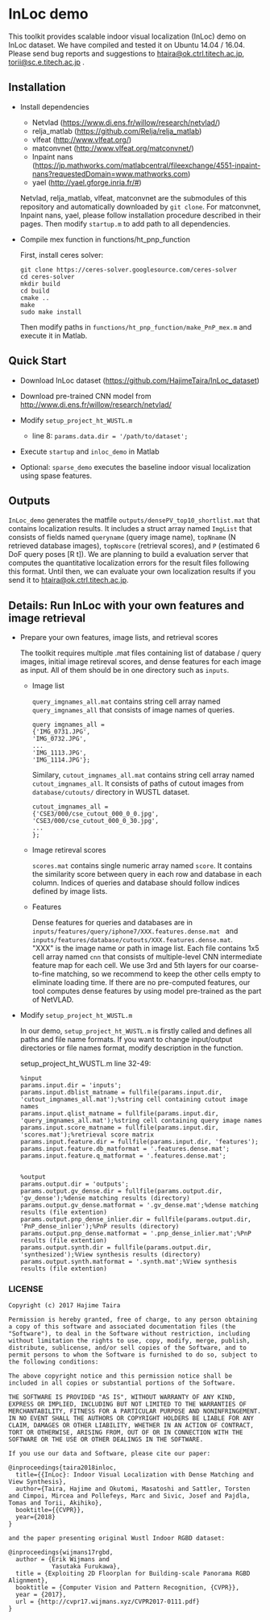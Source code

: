 # InLoc demo

This toolkit provides scalable indoor visual localization (InLoc) demo on InLoc dataset. We have compiled and tested it on Ubuntu 14.04 / 16.04. 
Please send bug reports and suggestions to <htaira@ok.ctrl.titech.ac.jp>, <torii@sc.e.titech.ac.jp> . 

## Installation

* Install dependencies

    * Netvlad (<https://www.di.ens.fr/willow/research/netvlad/>)
    * relja_matlab (<https://github.com/Relja/relja_matlab>)
    * vlfeat (<http://www.vlfeat.org/>)
    * matconvnet (<http://www.vlfeat.org/matconvnet/>)
    * Inpaint nans (<https://jp.mathworks.com/matlabcentral/fileexchange/4551-inpaint-nans?requestedDomain=www.mathworks.com>)
    * yael (<http://yael.gforge.inria.fr/#>)

    Netvlad, relja_matlab, vlfeat, matconvnet are the submodules of this repository and automatically downloaded by `` git clone ``. 
    For matconvnet, Inpaint nans, yael, please follow installation procedure described in their pages. 
    Then modify `` startup.m `` to add path to all dependencies. 

* Compile mex function in functions/ht_pnp_function
    
    First, install ceres solver: 

    ```
    git clone https://ceres-solver.googlesource.com/ceres-solver
    cd ceres-solver
    mkdir build
    cd build
    cmake .. 
    make
    sudo make install
    ```

    Then modify paths in `` functions/ht_pnp_function/make_PnP_mex.m `` and execute it in Matlab. 

## Quick Start

* Download InLoc dataset (<https://github.com/HajimeTaira/InLoc_dataset>)

* Download pre-trained CNN model from <http://www.di.ens.fr/willow/research/netvlad/>

* Modify `` setup_project_ht_WUSTL.m ``
    * line 8: `` params.data.dir = '/path/to/dataset'; ``

* Execute `` startup `` and `` inloc_demo `` in Matlab

* Optional: `` sparse_demo `` executes the baseline indoor visual localization using spase features. 

## Outputs

`` InLoc_demo `` generates the matfile `` outputs/densePV_top10_shortlist.mat `` that contains localization results. 
It includes a struct array named `` ImgList `` that consists of fields named 
`` queryname `` (query image name), `` topNname `` (N retrieved database images), `` topNscore `` (retrieval scores), and `` P `` (estimated 6 DoF query poses [R t]). 
We are planning to build a evaluation server that computes the quantitative localization errors for the result files following this format. 
Until then, we can evaluate your own localization results if you send it to <htaira@ok.ctrl.titech.ac.jp>. 

## Details: Run InLoc with your own features and image retrieval

* Prepare your own features, image lists, and retrieval scores

    The toolkit requires multiple .mat files 
    containing list of database / query images, initial image retireval scores, and dense features for each image  as input. 
    All of them should be in one directory such as `` inputs ``. 

    * Image list

        `` query_imgnames_all.mat `` contains string cell array named `` query_imgnames_all `` that consists of image names of queries. 

        ```
        query imgnames_all = 
        {'IMG_0731.JPG', 
        'IMG_0732.JPG', 
        ...
        'IMG_1113.JPG', 
        'IMG_1114.JPG'};
        ```

        Similary, `` cutout_imgnames_all.mat `` contains string cell array named `` cutout_imgnames_all ``. 
        It consists of paths of cutout images from `` database/cutouts/ `` directory in WUSTL dataset. 

        ```
        cutout_imgnames_all = 
        {'CSE3/000/cse_cutout_000_0_0.jpg',
        'CSE3/000/cse_cutout_000_0_30.jpg', 
        ...
        };
        ```

    * Image retireval scores

        `` scores.mat `` contains single numeric array named `` score ``. 
        It contains the similarity score between query in each row and database in each column. 
        Indices of queries and database should follow indices defined by image lists. 

    * Features

        Dense features for queries and databases are in ``inputs/features/query/iphone7/XXX.features.dense.mat `` and `` inputs/features/database/cutouts/XXX.features.dense.mat ``.  
        "XXX" is the image name or path in image list. 
        Each file contains 1x5 cell array named `` cnn `` that consists of multiple-level CNN intermediate feature map for each cell. 
        We use 3rd and 5th layers for our coarse-to-fine matching, so we recommend to keep the other cells empty to eliminate loading time. 
        If there are no pre-computed features, our tool computes dense features by using model pre-trained as the part of NetVLAD. 

* Modify `` setup_project_ht_WUSTL.m ``

    In our demo, `` setup_project_ht_WUSTL.m `` is firstly called and defines all paths and file name formats. 
    If you want to change input/output directories or file names format, modify description in the function. 

    setup_project_ht_WUSTL.m line 32-49: 

    ```
    %input
    params.input.dir = 'inputs';
    params.input.dblist_matname = fullfile(params.input.dir, 'cutout_imgnames_all.mat');%string cell containing cutout image names
    params.input.qlist_matname = fullfile(params.input.dir, 'query_imgnames_all.mat');%string cell containing query image names
    params.input.score_matname = fullfile(params.input.dir, 'scores.mat');%retrieval score matrix
    params.input.feature.dir = fullfile(params.input.dir, 'features');
    params.input.feature.db_matformat = '.features.dense.mat';
    params.input.feature.q_matformat = '.features.dense.mat';


    %output
    params.output.dir = 'outputs';
    params.output.gv_dense.dir = fullfile(params.output.dir, 'gv_dense');%dense matching results (directory)
    params.output.gv_dense.matformat = '.gv_dense.mat';%dense matching results (file extention)
    params.output.pnp_dense_inlier.dir = fullfile(params.output.dir, 'PnP_dense_inlier');%PnP results (directory)
    params.output.pnp_dense.matformat = '.pnp_dense_inlier.mat';%PnP results (file extention)
    params.output.synth.dir = fullfile(params.output.dir, 'synthesized');%View synthesis results (directory)
    params.output.synth.matformat = '.synth.mat';%View synthesis results (file extention)

    ```

### LICENSE


```
Copyright (c) 2017 Hajime Taira

Permission is hereby granted, free of charge, to any person obtaining a copy of this software and associated documentation files (the "Software"), to deal in the Software without restriction, including without limitation the rights to use, copy, modify, merge, publish, distribute, sublicense, and/or sell copies of the Software, and to permit persons to whom the Software is furnished to do so, subject to the following conditions:

The above copyright notice and this permission notice shall be included in all copies or substantial portions of the Software.

THE SOFTWARE IS PROVIDED "AS IS", WITHOUT WARRANTY OF ANY KIND, EXPRESS OR IMPLIED, INCLUDING BUT NOT LIMITED TO THE WARRANTIES OF MERCHANTABILITY, FITNESS FOR A PARTICULAR PURPOSE AND NONINFRINGEMENT. IN NO EVENT SHALL THE AUTHORS OR COPYRIGHT HOLDERS BE LIABLE FOR ANY CLAIM, DAMAGES OR OTHER LIABILITY, WHETHER IN AN ACTION OF CONTRACT, TORT OR OTHERWISE, ARISING FROM, OUT OF OR IN CONNECTION WITH THE SOFTWARE OR THE USE OR OTHER DEALINGS IN THE SOFTWARE.

If you use our data and Software, please cite our paper: 

@inproceedings{taira2018inloc, 
  title={{InLoc}: Indoor Visual Localization with Dense Matching and View Synthesis}, 
  author={Taira, Hajime and Okutomi, Masatoshi and Sattler, Torsten and Cimpoi, Mircea and Pollefeys, Marc and Sivic, Josef and Pajdla, Tomas and Torii, Akihiko}, 
  booktitle={{CVPR}}, 
  year={2018} 
}

and the paper presenting original Wustl Indoor RGBD dataset: 

@inproceedings{wijmans17rgbd,
  author = {Erik Wijmans and
            Yasutaka Furukawa},
  title = {Exploiting 2D Floorplan for Building-scale Panorama RGBD Alignment},
  booktitle = {Computer Vision and Pattern Recognition, {CVPR}},
  year = {2017},
  url = {http://cvpr17.wijmans.xyz/CVPR2017-0111.pdf}
}
```